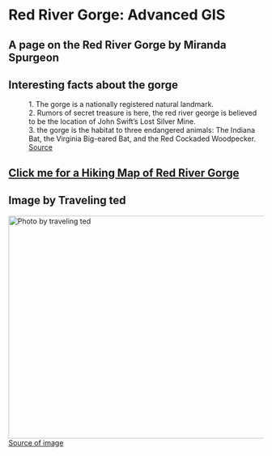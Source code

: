 <h1> Red River Gorge: Advanced GIS </h1>
<h2>A page on the Red River Gorge by Miranda Spurgeon<h2>

<h2>Interesting facts about the gorge</h2>
<dd>1. The gorge is a nationally registered natural landmark.</dd>
<dd>2. Rumors of secret treasure is here, the red river george is believed to be the location of John Swift’s Lost Silver Mine.</dd>
<dd>3. the gorge is the habitat to three endangered animals: The Indiana Bat, the Virginia Big-eared Bat, and the Red Cockaded Woodpecker.</dd>
<dd> <a href="http://roadsriversandtrails.com/rrt_adventures/10-things-you-didnt-know-about-red-river-gorge/">Source</a href> </dd>

<h2><a href="http://www.hikinginthesmokys.com/smoky_mountains_photos/red-river-gorge/rrg-map.gif">Click me for a Hiking Map of Red River Gorge</a href></h2>
<h2>Image by Traveling ted</h2>
<img src="https://s17410.pcdn.co/wp-content/uploads/2013/06/cascade1.jpg" alt="Photo by traveling ted" width=600 height=440> 
<a href="https://travelingted.com/2013/06/05/hiking-red-river-gorge-daniel-boone-national-forest/">Source of image</a href>
